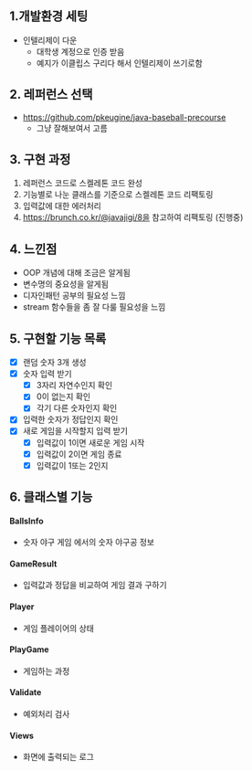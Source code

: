 ## 1.개발환경 세팅
- 인텔리제이 다운
  - 대학생 계정으로 인증 받음
  - 예지가 이클립스 구리다 해서 인텔리제이 쓰기로함

## 2. 레퍼런스 선택
- https://github.com/pkeugine/java-baseball-precourse
  - 그냥 잘해보여서 고름

## 3. 구현 과정
1) 레퍼런스 코드로 스켈레톤 코드 완성
2) 기능별로 나눈 클래스를 기준으로 스켈레톤 코드 리팩토링
3) 입력값에 대한 에러처리
4) https://brunch.co.kr/@javajigi/8을 참고하여 리팩토링 (진행중)

## 4. 느낀점
- OOP 개념에 대해 조금은 알게됨
- 변수명의 중요성을 알게됨
- 디자인패턴 공부의 필요성 느낌
- stream 함수들을 좀 잘 다룰 필요성을 느낌

## 5. 구현할 기능 목록
- [x] 랜덤 숫자 3개 생성
- [x] 숫자 입력 받기
  - [x] 3자리 자연수인지 확인
  - [x] 0이 없는지 확인
  - [x] 각기 다른 숫자인지 확인
- [x] 입력한 숫자가 정답인지 확인
- [x] 새로 게임을 시작할지 입력 받기
  - [x] 입력값이 1이면 새로운 게임 시작
  - [x] 입력값이 2이면 게임 종료
  - [x] 입력값이 1또는 2인지
  
## 6. 클래스별 기능
#### BallsInfo
- 숫자 야구 게임 에서의 숫자 야구공 정보
#### GameResult
- 입력값과 정답을 비교하여 게임 결과 구하기
#### Player
- 게임 플레이어의 상태
#### PlayGame
- 게임하는 과정
#### Validate
- 예외처리 검사
#### Views
- 화면에 출력되는 로그
